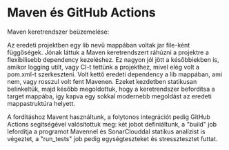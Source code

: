 # Maven és GitHub Actions

Maven keretrendszer beüzemelése:

Az eredeti projektben egy lib nevű mappában voltak jar file-ként függőségek. Jónak láttuk a Maven keretrendszert ráhúzni a projektre a flexibilisebb dependency kezeléshez. Ez nagyon jól jött a későbbiekben is, amikor logging utilt, vagy CI-t tettünk a projekthez, mivel elég volt a pom.xml-t szerkeszteni. Volt kettő eredeti dependency a lib mappában, ami nem, vagy rosszul volt fent Mavenen.
Ezeket kezdetben statikusan belinkeltük, majd később megoldottuk, hogy a keretrendszer befordítsa a target mappába, így kapva egy sokkal modernebb megoldást az eredeti mappastruktúra helyett.

A fordításhoz Mavent használtunk, a folytonos integrációt pedig GitHub Actions segítségével valósítottuk meg: két jobot definiáltunk, a "build" job lefordítja a programot Mavennel és SonarClouddal statikus analízist is végeztet, a "run_tests" job pedig egységteszteket és stressztesztet futtat.
